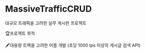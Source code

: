 # MassiveTrafficCRUD
대규모 트래픽을 고려한 실무 게시판 프로젝트

🏆프로젝트 목적

🖋️대용량 트랙을 고려한 어플 개발 (초당 1000 tps 이상의 게시글 검색 API)
